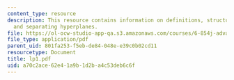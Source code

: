 ```yaml
---
content_type: resource
description: This resource contains information on definitions, structure of optima
  and separating hyperplanes.
file: https://ol-ocw-studio-app-qa.s3.amazonaws.com/courses/6-854j-advanced-algorithms-fall-2005/a70c2ace62e41a9b1d2ba4c53deb6c6f_lp1.pdf
file_type: application/pdf
parent_uid: 801fa253-f5eb-de84-048e-e39c0b02cd11
resourcetype: Document
title: lp1.pdf
uid: a70c2ace-62e4-1a9b-1d2b-a4c53deb6c6f
---
```

